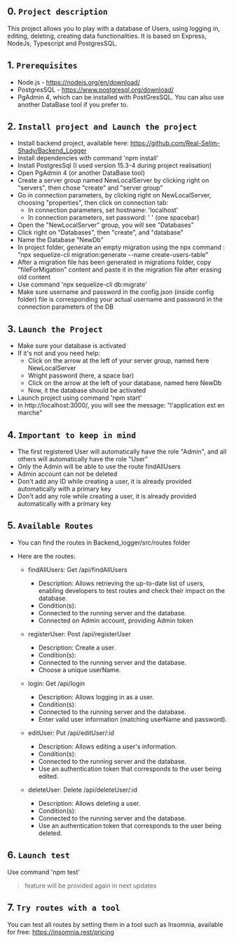 ## 0. `Project description`

This project allows you to play with a database of Users, using logging in, editing, deleting, creating data functionalities. 
It is based on Express, NodeJs, Typescript and PostgresSQL.


## 1. `Prerequisites`

- Node.js - https://nodejs.org/en/download/
- PostgresSQL - https://www.postgresql.org/download/
- PgAdmin 4, which can be installed with PostGresSQL. You can also use another DataBase tool if you prefer to.

## 2. `Install project and Launch the project`

- Install backend project, available here: https://github.com/Real-Selim-Shady/Backend_Logger
- Install dependencies with command 'npm install'
- Install PostgresSql (I used version 15.3-4 during project realisation)
- Open PgAdmin 4 (or another DataBase tool)
- Create a server group named NewLocalServer by clicking right on "servers", then chose "create" and "server group"
- Go in connection parameters, by clicking right on NewLocalServer, choosing "properties", then click on connection tab:
    - In connection parameters, set hostname: 'localhost' 
    - In connection parameters, set password: ' ' (one spacebar) 
- Open the "NewLocalServer" group, you will see "Databases"
- Click right on "Databases", then "create", and "database"
- Name the Database "NewDb"
- In project folder, generate an empty migration using the npx command : "npx sequelize-cli migration:generate --name create-users-table"
- After a migration file has been generated in migrations folder, copy "fileForMigation" content and paste it in the migration file after erasing old content
- Use command 'npx sequelize-cli db:migrate'
- Make sure username and password in the config.json (inside config folder) file is corresponding your actual username and password in the connection parameters of the DB

## 3. `Launch the Project`

- Make sure your database is activated
- If it's not and you need help: 
    - Click on the arrow at the left of your server group, named here NewLocalServer
    - Wright password (here, a space bar)
    - Click on the arrow at the left of your database, named here NewDb
    - Now, it the database should be activated
- Launch project using command 'npm start'
- in http://localhost:3000/, you will see the message: "l'application est en marche"

## 4. `Important to keep in mind`

- The first registered User will automatically have the role "Admin", and all others will automatically have the role "User"
- Only the Admin will be able to use the route findAllUsers
- Admin account can not be deleted
- Don't add any ID while creating a user, it is already provided automatically with a primary key
- Don't add any role while creating a user, it is already provided automatically with a primary key

## 5. `Available Routes`

- You can find the routes in Backend_logger/src/routes folder

- Here are the routes:

    - findAllUsers: Get /api/findAllUsers
        - Description: Allows retrieving the up-to-date list of users, enabling developers to test routes and check their impact on the database.
        - Condition(s):
        - Connected to the running server and the database.
        - Connected on Admin account, providing Admin token

    - registerUser: Post /api/registerUser
        - Description: Create a user.
        - Condition(s):
        - Connected to the running server and the database.
        - Choose a unique userName.

    - login: Get /api/login
        - Description: Allows logging in as a user.
        - Condition(s):
        - Connected to the running server and the database.
        - Enter valid user information (matching userName and password).

    - editUser: Put /api/editUser/:id
        - Description: Allows editing a user's information.
        - Condition(s):
        - Connected to the running server and the database.
        - Use an authentication token that corresponds to the user being edited.

    - deleteUser: Delete /api/deleteUser/:id
        - Description: Allows deleting a user.
        - Condition(s):
        - Connected to the running server and the database.
        - Use an authentication token that corresponds to the user being deleted.

## 6. `Launch test`

Use command 'npm test'
> feature will be provided again in next updates

## 7. `Try routes with a tool`

You can test all routes by setting them in a tool such as Insomnia, available for free: https://insomnia.rest/pricing

